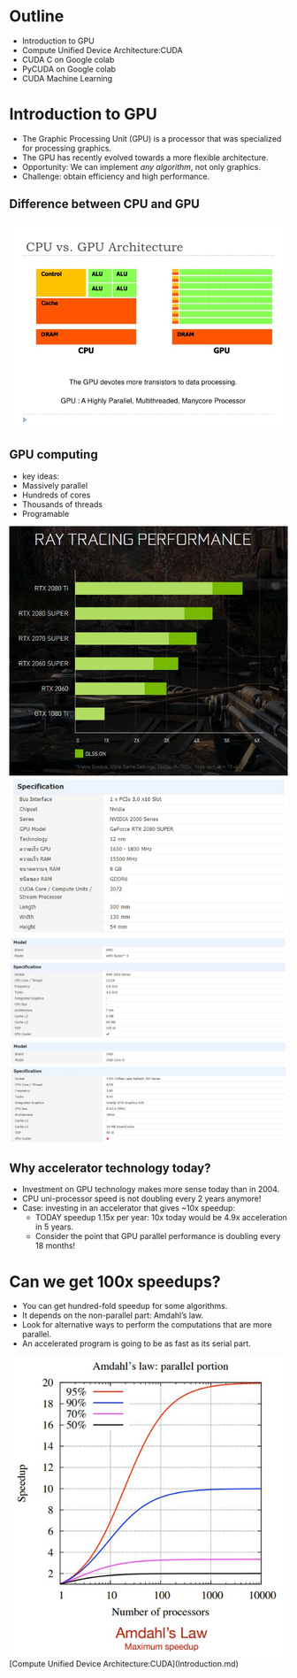 # Outline
- Introduction to GPU
- Compute Unified Device Architecture:CUDA
- CUDA C on Google colab
- PyCUDA on Google colab
- CUDA Machine Learning

# Introduction to GPU
- The Graphic Processing Unit (GPU) is a processor that was specialized for processing graphics.
- The GPU has recently evolved towards a more flexible architecture.
- Opportunity: We can implement *any algorithm*, not only graphics.
- Challenge: obtain efficiency and high performance.
## Difference between CPU and GPU
![](picture/gpu-programming.jpg)

## GPU computing 
- key ideas:
- Massively parallel
- Hundreds of cores
- Thousands of threads
- Programable

<img src="picture/rtx.JPG">
<img src="picture/nvidia.JPG">
<img src="picture/amd.JPG">
<img src="picture/intel.JPG">

## Why accelerator technology today?
- Investment on GPU technology makes more sense today than in 2004. 
- CPU uni-processor speed is not doubling every 2 years anymore!
- Case: investing in an accelerator that gives ~10x speedup:
  - TODAY speedup 1.15x per year: 10x today would be 4.9x acceleration in 5 years.
  - Consider the point that GPU parallel performance is doubling every 18 months!

# Can we get 100x speedups?
- You can get hundred-fold speedup for some algorithms.
- It depends on the non-parallel part: Amdahl’s law.
- Look for alternative ways to perform the computations that are more parallel.
- An accelerated program is going to be as fast as its serial part.

<img src="picture/amdahl.JPG">
[Compute Unified Device Architecture:CUDA](Introduction.md)

